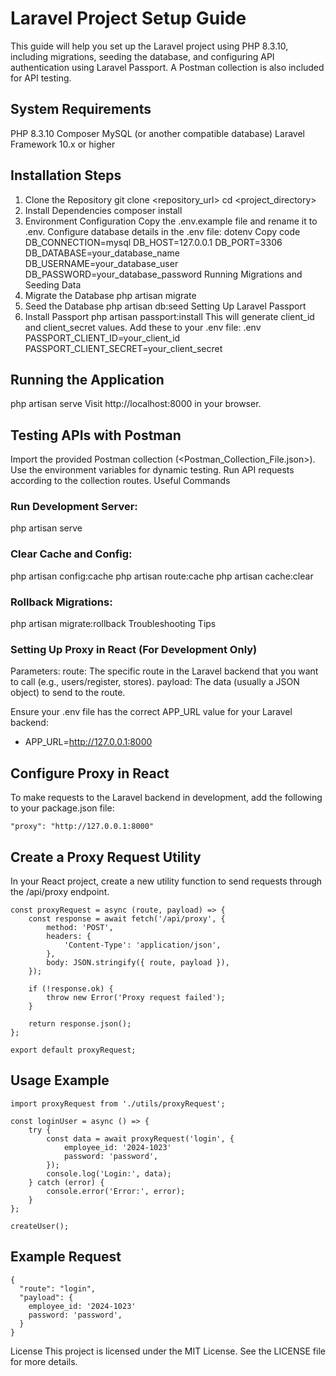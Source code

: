# Laravel Project Setup Guide
This guide will help you set up the Laravel project using PHP 8.3.10, including migrations, seeding the database, and configuring API authentication using Laravel Passport. A Postman collection is also included for API testing.

## System Requirements
PHP 8.3.10
Composer
MySQL (or another compatible database)
Laravel Framework 10.x or higher

## Installation Steps
1. Clone the Repository
git clone <repository_url>
cd <project_directory>
2. Install Dependencies
composer install
3. Environment Configuration
Copy the .env.example file and rename it to .env.
Configure database details in the .env file:
dotenv
Copy code
DB_CONNECTION=mysql
DB_HOST=127.0.0.1
DB_PORT=3306
DB_DATABASE=your_database_name
DB_USERNAME=your_database_user
DB_PASSWORD=your_database_password
Running Migrations and Seeding Data
1. Migrate the Database
php artisan migrate
2. Seed the Database
php artisan db:seed
Setting Up Laravel Passport
1. Install Passport
php artisan passport:install
This will generate client_id and client_secret values. Add these to your .env file:
.env
PASSPORT_CLIENT_ID=your_client_id
PASSPORT_CLIENT_SECRET=your_client_secret

## Running the Application
php artisan serve
Visit http://localhost:8000 in your browser.

## Testing APIs with Postman
Import the provided Postman collection (<Postman_Collection_File.json>).
Use the environment variables for dynamic testing.
Run API requests according to the collection routes.
Useful Commands

### Run Development Server:
php artisan serve

### Clear Cache and Config:
php artisan config:cache
php artisan route:cache
php artisan cache:clear

### Rollback Migrations:
php artisan migrate:rollback
Troubleshooting Tips


### Setting Up Proxy in React (For Development Only)
Parameters:
route: The specific route in the Laravel backend that you want to call (e.g., users/register, stores).
payload: The data (usually a JSON object) to send to the route.

Ensure your .env file has the correct APP_URL value for your Laravel backend:
- APP_URL=http://127.0.0.1:8000

## Configure Proxy in React
To make requests to the Laravel backend in development, add the following to your package.json file:
```
"proxy": "http://127.0.0.1:8000"
```

## Create a Proxy Request Utility
In your React project, create a new utility function to send requests through the /api/proxy endpoint.
```
const proxyRequest = async (route, payload) => {
    const response = await fetch('/api/proxy', {
        method: 'POST',
        headers: {
            'Content-Type': 'application/json',
        },
        body: JSON.stringify({ route, payload }),
    });

    if (!response.ok) {
        throw new Error('Proxy request failed');
    }

    return response.json();
};

export default proxyRequest;
```

## Usage Example
```
import proxyRequest from './utils/proxyRequest';

const loginUser = async () => {
    try {
        const data = await proxyRequest('login', {
            employee_id: '2024-1023'
            password: 'password',
        });
        console.log('Login:', data);
    } catch (error) {
        console.error('Error:', error);
    }
};

createUser();
```

## Example Request
```
{
  "route": "login",
  "payload": {
    employee_id: '2024-1023'
    password: 'password',
  }
}
```
License
This project is licensed under the MIT License. See the LICENSE file for more details.